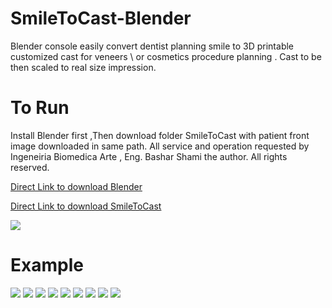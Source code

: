 # SmileToCast-Blender

Blender console easily convert dentist planning smile to 3D printable customized cast for veneers \ or cosmetics procedure planning .
Cast to be then scaled to real size impression.

# To Run
Install Blender first ,Then download folder SmileToCast with patient front image downloaded in same path.
All service and operation requested by Ingeneiria Biomedica Arte , Eng. Bashar Shami the author.
All rights reserved.

[Direct Link to download Blender](https://www.blender.org)

[Direct Link to download SmileToCast](https://github.com/basharbme/SmileToCast-Blender/tree/main/SmileToCast)



![](https://github.com/basharbme/Dental-Smile-Project/blob/main/Screenshot_1.png)

# Example

![](https://github.com/basharbme/SmileToCast-Blender/blob/main/2.PNG)
![](https://github.com/basharbme/SmileToCast-Blender/blob/main/Example/1.PNG)
![](https://github.com/basharbme/SmileToCast-Blender/blob/main/Example/2.PNG)
![](https://github.com/basharbme/SmileToCast-Blender/blob/main/Example/fffddd.PNG)
![](https://github.com/basharbme/SmileToCast-Blender/blob/main/Example/ttttt.PNG)
![](https://github.com/basharbme/SmileToCast-Blender/blob/main/Example/ddddeeedd.PNG)
![](https://github.com/basharbme/SmileToCast-Blender/blob/main/Example/hhhtttg.PNG)
![](https://github.com/basharbme/SmileToCast-Blender/blob/main/Example/yyy.PNG)
![](https://github.com/basharbme/SmileToCast-Blender/blob/main/Example/f.PNG)

 
